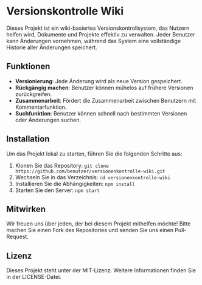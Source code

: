 # Versionskontrolle Wiki

Dieses Projekt ist ein wiki-basiertes Versionskontrollsystem, das Nutzern helfen wird, Dokumente und Projekte effektiv zu verwalten. Jeder Benutzer kann Änderungen vornehmen, während das System eine vollständige Historie aller Änderungen speichert.

## Funktionen
- **Versionierung**: Jede Änderung wird als neue Version gespeichert.
- **Rückgängig machen**: Benutzer können mühelos auf frühere Versionen zurückgreifen.
- **Zusammenarbeit**: Fördert die Zusammenarbeit zwischen Benutzern mit Kommentarfunktion.
- **Suchfunktion**: Benutzer können schnell nach bestimmten Versionen oder Änderungen suchen.

## Installation

Um das Projekt lokal zu starten, führen Sie die folgenden Schritte aus:
1. Klonen Sie das Repository: `git clone https://github.com/benutzer/versionenkontrolle-wiki.git`
2. Wechseln Sie in das Verzeichnis: `cd versionenkontrolle-wiki`
3. Installieren Sie die Abhängigkeiten: `npm install`
4. Starten Sie den Server: `npm start`

## Mitwirken
Wir freuen uns über jeden, der bei diesem Projekt mithelfen möchte! Bitte machen Sie einen Fork des Repositories und senden Sie uns einen Pull-Request.

## Lizenz
Dieses Projekt steht unter der MIT-Lizenz. Weitere Informationen finden Sie in der LICENSE-Datei.
